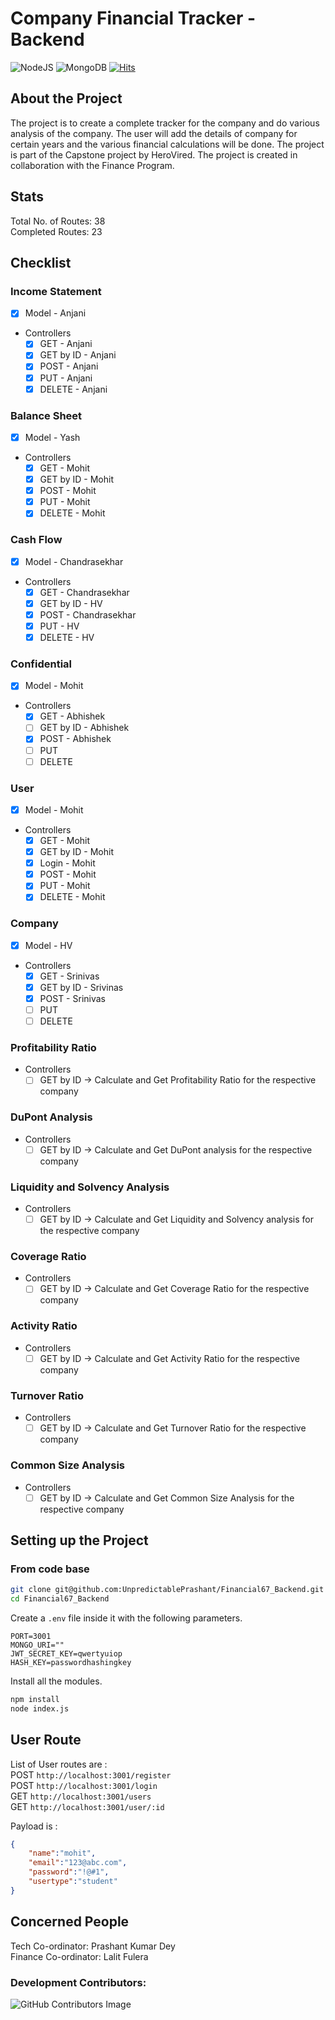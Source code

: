 # Company Financial Tracker - Backend

![NodeJS](https://img.shields.io/badge/node.js-6DA55F?style=for-the-badge&logo=node.js&logoColor=white) ![MongoDB](https://img.shields.io/badge/MongoDB-%234ea94b.svg?style=for-the-badge&logo=mongodb&logoColor=white) [![Hits](https://hits.seeyoufarm.com/api/count/incr/badge.svg?url=https%3A%2F%2Fgithub.com%2FUnpredictablePrashant%2FFinancial67_Backend&count_bg=%2316B5A0&title_bg=%23555555&icon=&icon_color=%23E7E7E7&title=hits&edge_flat=false)](https://hits.seeyoufarm.com)



## About the Project
The project is to create a complete tracker for the company and do various analysis of the company. The user will add the details of company for certain years and the 
various financial calculations will be done. 
The project is part of the Capstone project by HeroVired. The project is created in collaboration with the Finance Program.


## Stats
Total No. of Routes: 38<br>
Completed Routes: 23<br>


## Checklist

### Income Statement
 - [x] Model - Anjani
 - Controllers
   - [x] GET - Anjani
   - [x] GET by ID - Anjani
   - [x] POST - Anjani
   - [x] PUT - Anjani
   - [x] DELETE - Anjani
### Balance Sheet 
- [x] Model - Yash
 - Controllers
   - [x] GET - Mohit
   - [x] GET by ID - Mohit
   - [x] POST - Mohit
   - [x] PUT - Mohit
   - [x] DELETE - Mohit
### Cash Flow
- [x] Model - Chandrasekhar
- Controllers
   - [x] GET - Chandrasekhar
   - [x] GET by ID - HV
   - [x] POST - Chandrasekhar
   - [x] PUT - HV
   - [x] DELETE - HV
### Confidential
- [x] Model - Mohit
- Controllers
   - [x] GET - Abhishek
   - [ ] GET by ID - Abhishek
   - [x] POST - Abhishek
   - [ ] PUT
   - [ ] DELETE
### User
- [x] Model - Mohit
- Controllers
   - [x] GET - Mohit
   - [x] GET by ID - Mohit
   - [x] Login - Mohit
   - [x] POST - Mohit
   - [x] PUT - Mohit
   - [x] DELETE - Mohit
### Company
- [x] Model - HV
- Controllers
   - [x] GET - Srinivas
   - [x] GET by ID - Srivinas
   - [x] POST - Srinivas
   - [ ] PUT
   - [ ] DELETE

### Profitability Ratio
- Controllers
  - [ ] GET by ID -> Calculate and Get Profitability Ratio for the respective company

### DuPont Analysis
- Controllers
  - [ ] GET by ID -> Calculate and Get DuPont analysis for the respective company

### Liquidity and Solvency Analysis
- Controllers
  - [ ] GET by ID -> Calculate and Get Liquidity and Solvency analysis for the respective company

### Coverage Ratio
- Controllers
  - [ ] GET by ID -> Calculate and Get Coverage Ratio for the respective company

### Activity Ratio
- Controllers
  - [ ] GET by ID -> Calculate and Get Activity Ratio for the respective company

### Turnover Ratio
- Controllers
  - [ ] GET by ID -> Calculate and Get Turnover Ratio for the respective company

### Common Size Analysis
- Controllers
  - [ ] GET by ID -> Calculate and Get Common Size Analysis for the respective company

## Setting up the Project

### From code base

```sh
git clone git@github.com:UnpredictablePrashant/Financial67_Backend.git
cd Financial67_Backend
```
Create a `.env` file inside it with the following parameters.

```env
PORT=3001
MONGO_URI=""
JWT_SECRET_KEY=qwertyuiop
HASH_KEY=passwordhashingkey
```
Install all the modules.
```sh
npm install
node index.js
```
## User Route

List of User routes are :
<br>
POST `http://localhost:3001/register` <br>
POST `http://localhost:3001/login` <br>
GET `http://localhost:3001/users` <br>
GET `http://localhost:3001/user/:id` <br>

Payload is : 
``` JSON 
{
    "name":"mohit",
    "email":"123@abc.com",
    "password":"!@#1",
    "usertype":"student"
}
```

## Concerned People

Tech Co-ordinator: Prashant Kumar Dey<br>
Finance Co-ordinator: Lalit Fulera<br>

### Development Contributors:

![GitHub Contributors Image](https://contrib.rocks/image?repo=UnpredictablePrashant/Financial67_Backend)
